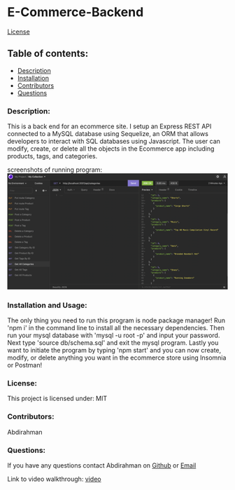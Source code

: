 # E-Commerce-Backend

[License](https://img.shields.io/static/v1?label=License&message=MIT&color=blueviolet&style=plastic)

## Table of contents:

- [Description](#description)
- [Installation](#installation-and-Usage)
- [Contributors](#contributors)
- [Questions](#questions)

### Description:

This is a back end for an ecommerce site. I setup an Express REST API connected to a MySQL database using Sequelize, an ORM that allows developers to interact with SQL databases using Javascript. The user can modify, create, or delete all the objects in the Ecommerce app including products, tags, and categories.

screenshots of running program: ![](assets/screenshot1.png)

### Installation and Usage:

The only thing you need to run this program is node package manager! Run 'npm i' in the command line to install all the necessary dependencies. Then run your mysql database with 'mysql -u root -p' and input your password. Next type 'source db/schema.sql' and exit the mysql program. Lastly you want to initiate the program by typing 'npm start' and you can now create, modify, or delete anything you want in the ecommerce store using Insomnia or Postman!

### License:

This project is licensed under: MIT

### Contributors:

Abdirahman

### Questions:

If you have any questions contact Abdirahman on [Github](https://github.com/aden-abdirahman)
or [Email](https://aden.abdirahman45@gmail.com)

Link to video walkthrough: [video](https://drive.google.com/file/d/1hy9zxOry-hd6HKtFzFKzCs8mOv8B0LLL/view?usp=sharing)
